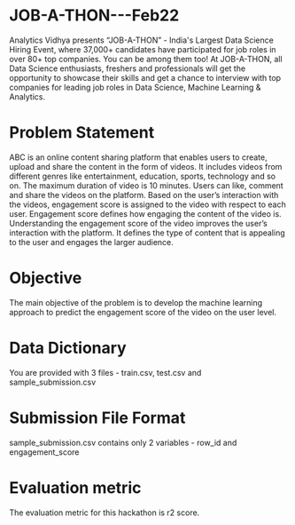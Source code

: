 # JOB-A-THON---Feb22
Analytics Vidhya presents “JOB-A-THON” - India's Largest Data Science Hiring Event, where 37,000+ candidates have participated for job roles in over 80+ top companies. You can be among them too!   At JOB-A-THON, all Data Science enthusiasts, freshers and professionals will get the opportunity to showcase their skills and get a chance to interview with top companies for leading job roles in Data Science, Machine Learning &amp; Analytics. 
# Problem Statement

ABC is an online content sharing platform that enables users to create, upload and share the content in the form of videos. It includes videos from different genres like entertainment, education, sports, technology and so on. The maximum duration of video is 10 minutes.
Users can like, comment and share the videos on the platform. 
Based on the user’s interaction with the videos, engagement score is assigned to the video with respect to each user. Engagement score defines how engaging the content of the video is. 
Understanding the engagement score of the video improves the user’s interaction with the platform. It defines the type of content that is appealing to the user and engages the larger audience.
# Objective
The main objective of the problem is to develop the machine learning approach to predict the engagement score of the video on the user level.

# Data Dictionary
You are provided with 3 files - train.csv, test.csv and sample_submission.csv

# Submission File Format

sample_submission.csv contains only 2 variables - row_id and engagement_score

# Evaluation metric
The evaluation metric for this hackathon is r2 score.
